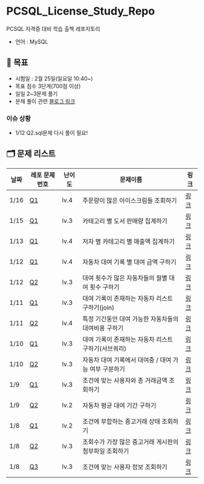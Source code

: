 # PCSQL_License_Study_Repo

PCSQL 자격증 대비 학습 출첵 레포지토리

- 언어 : MySQL

## 📝 목표

- 시험일 : 2월 25일(일요일 10:40~)
- 목표 점수 3단계(700점 이상)
- 일일 2~3문제 풀기
- 문제 풀이 관련 [블로그 링크](https://velog.io/@gloom/series/SQL)

### 이슈 상황

- 1/12 Q2.sql문제 다시 풀이 필요!

## 🗂️ 문제 리스트

| 날짜   | 레포 문제 번호                        | 난이도  | 문제이름                            | 링크                                                                     |
|------|---------------------------------|------|---------------------------------|------------------------------------------------------------------------|
| 1/16 | [Q1](./programmers/0116/Q1.sql) | lv.4 | 주문량이 많은 아이스크림들 조회하기             | [링크](https://school.programmers.co.kr/learn/courses/30/lessons/133027) |                                                                        |  
| 1/15 | [Q1](./programmers/0115/Q1.sql) | lv.3 | 카테고리 별 도서 판매량 집계하기              | [링크](https://school.programmers.co.kr/learn/courses/30/lessons/144855) |                                                                        |  
| 1/13 | [Q1](./programmers/0113/Q1.sql) | lv.4 | 저자 별 카테고리 별 매출액 집계하기            | [링크](https://school.programmers.co.kr/learn/courses/30/lessons/144856) |                                                                        |  
| 1/12 | [Q1](./programmers/0112/Q1.sql) | lv.4 | 자동차 대여 기록 별 대여 금액 구하기           | [링크](https://school.programmers.co.kr/learn/courses/30/lessons/151141) |                                                                        |  
| 1/12 | [Q2](./programmers/0112/Q2.sql) | lv.3 | 대여 횟수가 많은 자동차들의 월별 대여 횟수 구하기    | [링크](https://school.programmers.co.kr/learn/courses/30/lessons/151139) |                                                                        |  
| 1/11 | [Q1](./programmers/0111/Q1.sql) | lv.3 | 대여 기록이 존재하는 자동차 리스트 구하기(join)   | [링크](https://school.programmers.co.kr/learn/courses/30/lessons/157341) |                                                                        |  
| 1/11 | [Q2](./programmers/0111/Q2.sql) | lv.4 | 특정 기간동안 대여 가능한 자동차들의 대여비용 구하기   | [링크](https://school.programmers.co.kr/learn/courses/30/lessons/157339) |                                                                        |  
| 1/10 | [Q1](./programmers/0110/Q1.sql) | lv.3 | 대여 기록이 존재하는 자동차 리스트 구하기(서브쿼리)   | [링크](https://school.programmers.co.kr/learn/courses/30/lessons/157341) |                                                                        |  
| 1/10 | [Q2](./programmers/0110/Q2.sql) | lv.3 | 자동차 대여 기록에서 대여중 / 대여 가능 여부 구분하기 | [링크](https://school.programmers.co.kr/learn/courses/30/lessons/157340) |                                                                        |  
| 1/9  | [Q1](./programmers/0109/Q1.sql) | lv.3 | 조건에 맞는 사용자와 총 거래금액 조회하기         | [링크](https://school.programmers.co.kr/learn/courses/30/lessons/164668) |
| 1/9  | [Q2](./programmers/0109/Q2.sql) | lv.2 | 자동차 평균 대여 기간 구하기                | [링크](https://school.programmers.co.kr/learn/courses/30/lessons/157342) |
| 1/8  | [Q1](./programmers/0108/Q1.sql) | lv.2 | 조건에 부합하는 중고거래 상태 조회하기           | [링크](https://school.programmers.co.kr/learn/courses/30/lessons/164672) | 
| 1/8  | [Q2](./programmers/0108/Q2.sql) | lv.3 | 조회수가 가장 많은 중고거래 게시판의 첨부파일 조회하기  | [링크](https://school.programmers.co.kr/learn/courses/30/lessons/164671) | 
| 1/8  | [Q3](./programmers/0108/Q3.sql) | lv.3 | 조건에 맞는 사용자 정보 조회하기              | [링크](https://school.programmers.co.kr/learn/courses/30/lessons/164670) | 
